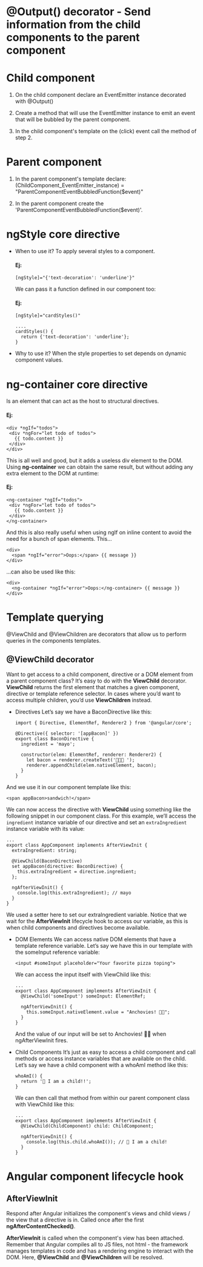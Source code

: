 # @Output() decorator - Send information from the child components to the parent component

# Child component
1) On the child component declare an EventEmitter instance decorated with @Output()

2) Create a method that will use the EventEmitter instance to emit an event that will
   be bubbled by the parent component.
   
3) In the child component's template on the (click) event call the method of step 2.

# Parent component
1) In the parent component's template declare:
   (ChildComponent_EventEmitter_instance) = "ParentComponentEventBubbledFunction($event)"

2) In the parent component create the 'ParentComponentEventBubbledFunction($event)'.

# ngStyle core directive
* When to use it?
  To apply several styles to a component.
  #### Ej:
  ```
  [ngStyle]="{'text-decoration': 'underline'}"
  ```

  We can pass it a function defined in our component too:
  #### Ej:
  ```
  [ngStyle]="cardStyles()"

  ....
  cardStyles() {
    return {'text-decoration': 'underline'};
  }
  ```

* Why to use it?
  When the style properties to set depends on dynamic component values.

# ng-container core directive
Is an element that can act as the host to structural directives.
 #### Ej:
 ``` 
 <div *ngIf="todos">
  <div *ngFor="let todo of todos">
    {{ todo.content }}
  </div>
</div>
 ```
 This is all well and good, but it adds a useless div element to the DOM. Using **ng-container** we can
 obtain the same result, but without adding any extra element to the DOM at runtime:
 #### Ej:
 ``` 
 <ng-container *ngIf="todos">
  <div *ngFor="let todo of todos">
    {{ todo.content }}
  </div>
</ng-container>
```
And this is also really useful when using ngIf on inline content to avoid the need for a bunch of span elements. This…
``` 
<div>
  <span *ngIf="error">Oops:</span> {{ message }}
</div>
```
…can also be used like this:
``` 
<div>
  <ng-container *ngIf="error">Oops:</ng-container> {{ message }}
</div>
```

# Template querying
@ViewChild and @ViewChildren are decorators that allow us to perform queries in the components templates.

## @ViewChild decorator
Want to get access to a child component, directive or a DOM element from a parent component class?  It’s easy to do with the **ViewChild** decorator.
**ViewChild** returns the first element that matches a given component, directive or template reference selector. In cases where you’d want to access multiple children, you’d use **ViewChildren** instead.

* Directives
  Let’s say we have a BaconDirective like this:
  ``` 
  import { Directive, ElementRef, Renderer2 } from '@angular/core';

  @Directive({ selector: '[appBacon]' })
  export class BaconDirective {
    ingredient = 'mayo';

    constructor(elem: ElementRef, renderer: Renderer2) {
      let bacon = renderer.createText('🥓🥓🥓 ');
      renderer.appendChild(elem.nativeElement, bacon);
    }
  }
  ```
And we use it in our component template like this:
``` 
<span appBacon>sandwich!</span>
```
We can now access the directive with **ViewChild** using something like the following snippet in our component class.
For this example, we’ll access the ```ingredient``` instance variable of our directive and set an ```extraIngredient``` instance variable with its value:

``` 
...
export class AppComponent implements AfterViewInit {
  extraIngredient: string;

  @ViewChild(BaconDirective)
  set appBacon(directive: BaconDirective) {
    this.extraIngredient = directive.ingredient;
  };

  ngAfterViewInit() {
    console.log(this.extraIngredient); // mayo
  }
}
```
We used a setter here to set our extraIngredient variable. Notice that we wait for the **AfterViewInit** lifecycle hook to access our variable, as this is when child components and directives become available.

* DOM Elements
  We can access native DOM elements that have a template reference variable. Let’s say we have this in our template with the someInput reference variable:
  ``` 
  <input #someInput placeholder="Your favorite pizza toping">
  ```
  We can access the input itself with ViewChild like this:
  ``` 
  ...
  export class AppComponent implements AfterViewInit {
    @ViewChild('someInput') someInput: ElementRef;

    ngAfterViewInit() {
      this.someInput.nativeElement.value = "Anchovies! 🍕🍕";
    }
  }
  ```
  And the value of our input will be set to Anchovies! 🍕🍕 when ngAfterViewInit fires.

* Child Components
  It’s just as easy to access a child component and call methods or access instance variables that are available on the child. Let’s say we have a child component with a whoAmI method like this:
  ``` 
  whoAmI() {
    return '👶 I am a child!!';
  }
  ```
  We can then call that method from within our parent component class with ViewChild like this: 
  ``` 
  ...
  export class AppComponent implements AfterViewInit {
    @ViewChild(ChildComponent) child: ChildComponent;

    ngAfterViewInit() {
      console.log(this.child.whoAmI()); // 👶 I am a child!
    }
  }
  ```
# Angular component lifecycle hook
## AfterViewInit
Respond after Angular initializes the component's views and child views / the view that a directive is in.
Called once after the first **ngAfterContentChecked()**.

**AfterViewInit** is called when the component's view has been attached. Remember that Angular compiles all to JS files, not html - the framework manages templates in code and has a rendering engine to interact with the DOM. Here, **@ViewChild** and **@ViewChildren** will be resolved.
